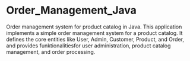 # Order_Management_Java
Order management system for product catalog in Java.
This application implements a simple order management system for a product catalog.
It defines the core entities like User, Admin, Customer, Product, and Order, and provides funktionalitiesfor user administration, product catalog management, and order processing. 
